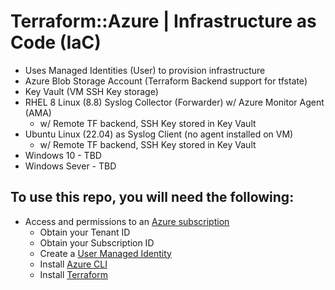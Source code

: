# Terraform::Azure | Infrastructure as Code (IaC)
* Uses Managed Identities (User) to provision infrastructure
* Azure Blob Storage Account (Terraform Backend support for tfstate)
* Key Vault (VM SSH Key storage)
* RHEL 8 Linux (8.8) Syslog Collector (Forwarder) w/ Azure Monitor Agent (AMA)
  * w/ Remote TF backend, SSH Key stored in Key Vault
* Ubuntu Linux (22.04) as Syslog Client (no agent installed on VM)
  * w/ Remote TF backend, SSH Key stored in Key Vault
* Windows 10 - TBD
* Windows Sever - TBD

## To use this repo, you will need the following:
* Access and permissions to an [Azure subscription](https://azure.microsoft.com/en-us/free)
  * Obtain your Tenant ID
  * Obtain your Subscription ID
  * Create a [User Managed Identity](https://learn.microsoft.com/en-us/azure/active-directory/managed-identities-azure-resources/how-manage-user-assigned-managed-identities?pivots=identity-mi-methods-azp#create-a-user-assigned-managed-identity)
  * Install [Azure CLI](https://learn.microsoft.com/en-us/cli/azure/install-azure-cli)
  * Install [Terraform](https://developer.hashicorp.com/terraform/tutorials/aws-get-started/install-cli)
